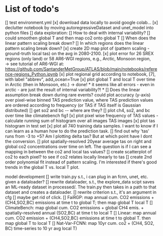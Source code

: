 # List of todo's

[] test environment.yml
[x] download data locally to avoid google colab...
[x] declutter notebook by moving autoregressiveDataset and unet_model into python files
[] data exploration:
    [] How to deal with internal variability?
        [] could smoothen global T and then map co2 onto global T
    [] When does the linear pattern scaling break down?
        [] In which regions does the linear pattern scaling break down?
            [x] create 2D map plot of (pattern scaling - ground-truth local tas) on the avg in 2080-2100.
	        [x] plot error for 26 SREX regions (only land) or 58 AR6-WGI regions, e.g., Arctic, Monsoon region,  
                -> see tutorial of AR6-WGI at: https://github.com/SantanderMetGroup/ATLAS/blob/main/notebooks/reference-regions_Python.ipynb
            [x] plot regional grid according to notebook, [7], with label "abbrev", add_ocean=True
            [x] plot global T and local T over time in Arctic (then in Monsoon, etc.) -> done!
            * it seems like all errors - even in arctic - are just the result of internal variability?! *
        [] Does the linear assumption break down during rare events?
        could plot accuracy (y-axis) over pixel-wise binned TAS prediction value, where TAS prediction values are ordered according to frequency (or TAS if TAS itself is Gaussian distributed)
    [] get so2 and bc -- where are they?
	[] plot ch4, so2, and bc over time like climatebench fig1 
    [x] plot pixel wise frequency of TAS values
        - calculate running sum of histogram over all images TAS images
    [x] plot tas histogram in test set
    [x] plot all 740 training data samples. I want to know if I can learn as a human how to do the prediction task. 
        [] find out why 'tas' runs from -3 to +5? Am I plotting delta tas? But at which point have I dont the conversion.
        [] plot spatially-resolved 20year average tas on right and global co2 concentrations over time on left. The question is if I can see a mapping in between the co2 and local tas values?
    [] create scatterplot of co2 to each pixel? to see if co2 relates locally linearly to tas
    [] create 2nd order polynomial fit instead of pattern scaling. I'm interested if there's good trends in the global T vs. local T plot.

model development
    [] write train.py s.t., i can plug in an fcnn, unet, etc. given a dataloader?
        [] rewrite dataloader, s.t., the explore_data scipt saves an ML-ready dataset in processed/. The train.py then takes in a path to that dataset and creates a dataloader.
        [] rewrite criterion s.t., it's an argument in cfg
        [] maybe get rid of click.
	[] FaiRGP: map annual cum. CO2 emissions + (CH4,SO2,BC) emissions at time t to global T; then map global T local T
	[] ClimateBench: map global cum. CO2 emissions + global CH4 emis. + spatially-resolved annual (SO2,BC) at time t to local T
	[] Linear: map annual cum. CO2 emission + (CH4,SO2,BC) emissions at time t to global T.
		then map global T to local T
	[] Nat-Var-FCNN: map 10yr cum. co2 + (CH4, SO2, BC) time-series to 10 yr avg local T) 
